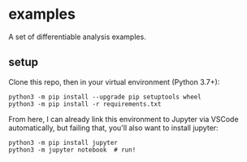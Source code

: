 # examples
A set of differentiable analysis examples.

## setup

Clone this repo, then in your virtual environment (Python 3.7+):

```
python3 -m pip install --upgrade pip setuptools wheel
python3 -m pip install -r requirements.txt
```
From here, I can already link this environment to Jupyter via VSCode automatically, but failing that, you'll also want to install jupyter:
```
python3 -m pip install jupyter
python3 -m jupyter notebook  # run!
```